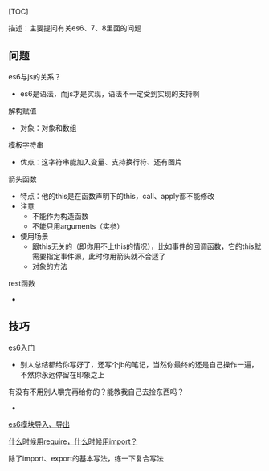 [TOC]

描述：主要提问有关es6、7、8里面的问题

## 问题

es6与js的关系？

- es6是语法，而js才是实现，语法不一定受到实现的支持啊

解构赋值

- 对象：对象和数组

模板字符串

- 优点：这字符串能加入变量、支持换行符、还有图片

箭头函数

- 特点：他的this是在函数声明下的this，call、apply都不能修改
- 注意
  - 不能作为构造函数
  - 不能只用arguments（实参）
- 使用场景
  - 跟this无关的（即你用不上this的情况），比如事件的回调函数，它的this就需要指定事件源，此时你用箭头就不合适了
  - 对象的方法

rest函数

- 

## 技巧

[es6入门](https://juejin.cn/post/6844903959283367950)

- 别人总结都给你写好了，还写个jb的笔记，当然你最终的还是自己操作一遍，不然你永远停留在印象之上

有没有不用别人嚼完再给你的？能教我自己去捡东西吗？

- 

[es6模块导入、导出](https://juejin.cn/post/6844903959283367950)

[什么时候用require，什么时候用import？](https://blog.csdn.net/kingAn123/article/details/89291372)

除了import、export的基本写法，练一下复合写法


